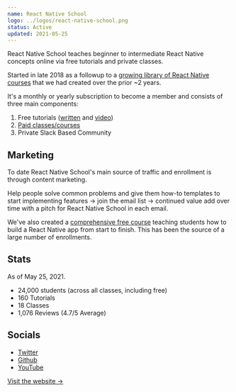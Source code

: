 ```yaml
---
name: React Native School
logo: ../logos/react-native-school.png
status: Active
updated: 2021-05-25
---
```


React Native School teaches beginner to intermediate React Native concepts online via free tutorials and private classes.

Started in late 2018 as a followup to a [growing library of React Native courses](/projects) that we had created over the prior ~2 years.

It's a monthly or yearly subscription to become a member and consists of three main components:

1. Free tutorials ([written](https://www.reactnativeschool.com/tutorials) and [video](https://www.youtube.com/ReactNativeSchool))
2. [Paid classes/courses](https://www.reactnativeschool.com/classes)
3. Private Slack Based Community

## Marketing

To date React Native School's main source of traffic and enrollment is through content marketing.

Help people solve common problems and give them how-to templates to start implementing features -> join the email list -> continued value add over time with a pitch for React Native School in each email.

We've also created a [comprehensive free course](https://www.reactnativebasics.com/) teaching students how to build a React Native app from start to finish. This has been the source of a large number of enrollments.

## Stats

As of May 25, 2021.

- 24,000 students (across all classes, including free)
- 160 Tutorials
- 18 Classes
- 1,076 Reviews (4.7/5 Average)

## Socials

- [Twitter](https://twitter.com/learn_rn)
- [Github](https://github.com/reactnativeschool)
- [YouTube](https://www.youtube.com/ReactNativeSchool)

[Visit the website →](https://www.reactnativeschool.com/)
